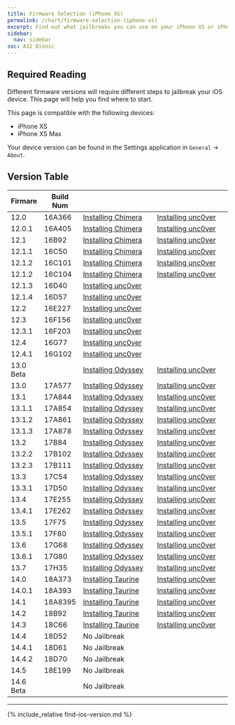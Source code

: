 ```yaml
---
title: Firmware Selection (iPhone XS)
permalink: /chart/firmware-selection-(iphone-xs)
excerpt: Find out what jailbreaks you can use on your iPhone XS or iPhone XS Max
sidebar:
  nav: sidebar
soc: A12 Bionic
---
```


## Required Reading

Different firmware versions will require different steps to jailbreak your iOS device. This page will help you find where to start.

This page is compatible with the following devices:
- iPhone XS
- iPhone XS Max

Your device version can be found in the Settings application in `General` -> `About`.

## Version Table

<table class="version_table">
  <colgroup>
    <col span="1" style="width: 15%;">
    <col span="1" style="width: 15%;">
    <col span="1" style="width: 35%;">
    <col span="1" style="width: 35%;">
  </colgroup>
  <thead>
    <tr>
      <th>Firmare</th>
      <th>Build Num</th>
      <th colspan="2"></th>
    </tr>
  </thead>
  <tbody>
    <tr>
      <td>12.0</td>
      <td>16A366</td>
      <td><a href="/installing-chimera">Installing Chimera</a></td>
      <td><a href="/installing-unc0ver">Installing unc0ver</a></td>
    </tr>
    <tr>
      <td>12.0.1</td>
      <td>16A405</td>
      <td><a href="/installing-chimera">Installing Chimera</a></td>
      <td><a href="/installing-unc0ver">Installing unc0ver</a></td>
    </tr>
    <tr>
      <td>12.1</td>
      <td>16B92</td>
      <td><a href="/installing-chimera">Installing Chimera</a></td>
      <td><a href="/installing-unc0ver">Installing unc0ver</a></td>
    </tr>
    <tr>
      <td>12.1.1</td>
      <td>16C50</td>
      <td><a href="/installing-chimera">Installing Chimera</a></td>
      <td><a href="/installing-unc0ver">Installing unc0ver</a></td>
    </tr>
    <tr>
      <td>12.1.2</td>
      <td>16C101</td>
      <td><a href="/installing-chimera">Installing Chimera</a></td>
      <td><a href="/installing-unc0ver">Installing unc0ver</a></td>
    </tr>
    <tr>
      <td>12.1.2</td>
      <td>16C104</td>
      <td><a href="/installing-chimera">Installing Chimera</a></td>
      <td><a href="/installing-unc0ver">Installing unc0ver</a></td>
    </tr>
    <tr>
      <td>12.1.3</td>
      <td>16D40</td>
      <td colspan="2"><a href="/installing-unc0ver">Installing unc0ver</a></td>
    </tr>
    <tr>
      <td>12.1.4</td>
      <td>16D57</td>
      <td colspan="2"><a href="/installing-unc0ver">Installing unc0ver</a></td>
    </tr>
    <tr>
      <td>12.2</td>
      <td>16E227</td>
      <td colspan="2"><a href="/installing-unc0ver">Installing unc0ver</a></td>
    </tr>
    <tr>
      <td>12.3</td>
      <td>16F156</td>
      <td colspan="2"><a href="/installing-unc0ver">Installing unc0ver</a></td>
    </tr>
    <tr>
      <td>12.3.1</td>
      <td>16F203</td>
      <td colspan="2"><a href="/installing-unc0ver">Installing unc0ver</a></td>
    </tr>
    <tr>
      <td>12.4</td>
      <td>16G77</td>
      <td colspan="2"><a href="/installing-unc0ver">Installing unc0ver</a></td>
    </tr>
    <tr>
      <td>12.4.1</td>
      <td>16G102</td>
      <td colspan="2"><a href="/installing-unc0ver">Installing unc0ver</a></td>
    </tr>
    <tr>
      <td>13.0 Beta</td>
      <td></td>
      <td><a href="/installing-odyssey">Installing Odyssey</a></td>
      <td><a href="/installing-unc0ver">Installing unc0ver</a></td>
    </tr>
    <tr>
      <td>13.0</td>
      <td>17A577</td>
      <td><a href="/installing-odyssey">Installing Odyssey</a></td>
      <td><a href="/installing-unc0ver">Installing unc0ver</a></td>
    </tr>
    <tr>
      <td>13.1</td>
      <td>17A844</td>
      <td><a href="/installing-odyssey">Installing Odyssey</a></td>
      <td><a href="/installing-unc0ver">Installing unc0ver</a></td>
    </tr>
    <tr>
      <td>13.1.1</td>
      <td>17A854</td>
      <td><a href="/installing-odyssey">Installing Odyssey</a></td>
      <td><a href="/installing-unc0ver">Installing unc0ver</a></td>
    </tr>
    <tr>
      <td>13.1.2</td>
      <td>17A861</td>
      <td><a href="/installing-odyssey">Installing Odyssey</a></td>
      <td><a href="/installing-unc0ver">Installing unc0ver</a></td>
    </tr>
    <tr>
      <td>13.1.3</td>
      <td>17A878</td>
      <td><a href="/installing-odyssey">Installing Odyssey</a></td>
      <td><a href="/installing-unc0ver">Installing unc0ver</a></td>
    </tr>
    <tr>
      <td>13.2</td>
      <td>17B84</td>
      <td><a href="/installing-odyssey">Installing Odyssey</a></td>
      <td><a href="/installing-unc0ver">Installing unc0ver</a></td>
    </tr>
    <tr>
      <td>13.2.2</td>
      <td>17B102</td>
      <td><a href="/installing-odyssey">Installing Odyssey</a></td>
      <td><a href="/installing-unc0ver">Installing unc0ver</a></td>
    </tr>
    <tr>
      <td>13.2.3</td>
      <td>17B111</td>
      <td><a href="/installing-odyssey">Installing Odyssey</a></td>
      <td><a href="/installing-unc0ver">Installing unc0ver</a></td>
    </tr>
    <tr>
      <td>13.3</td>
      <td>17C54</td>
      <td><a href="/installing-odyssey">Installing Odyssey</a></td>
      <td><a href="/installing-unc0ver">Installing unc0ver</a></td>
    </tr>
    <tr>
      <td>13.3.1</td>
      <td>17D50</td>
      <td><a href="/installing-odyssey">Installing Odyssey</a></td>
      <td><a href="/installing-unc0ver">Installing unc0ver</a></td>
    </tr>
    <tr>
      <td>13.4</td>
      <td>17E255</td>
      <td><a href="/installing-odyssey">Installing Odyssey</a></td>
      <td><a href="/installing-unc0ver">Installing unc0ver</a></td>
    </tr>
    <tr>
      <td>13.4.1</td>
      <td>17E262</td>
      <td><a href="/installing-odyssey">Installing Odyssey</a></td>
      <td><a href="/installing-unc0ver">Installing unc0ver</a></td>
    </tr>
    <tr>
      <td>13.5</td>
      <td>17F75</td>
      <td><a href="/installing-odyssey">Installing Odyssey</a></td>
      <td><a href="/installing-unc0ver">Installing unc0ver</a></td>
    </tr>
    <tr>
      <td>13.5.1</td>
      <td>17F80</td>
      <td><a href="/installing-odyssey">Installing Odyssey</a></td>
      <td><a href="/installing-unc0ver">Installing unc0ver</a></td>
    </tr>
    <tr>
      <td>13.6</td>
      <td>17G68</td>
      <td><a href="/installing-odyssey">Installing Odyssey</a></td>
      <td><a href="/installing-unc0ver">Installing unc0ver</a></td>
    </tr>
    <tr>
      <td>13.6.1</td>
      <td>17G80</td>
      <td><a href="/installing-odyssey">Installing Odyssey</a></td>
      <td><a href="/installing-unc0ver">Installing unc0ver</a></td>
    </tr>
    <tr>
      <td>13.7</td>
      <td>17H35</td>
      <td><a href="/installing-odyssey">Installing Odyssey</a></td>
      <td><a href="/installing-unc0ver">Installing unc0ver</a></td>
    </tr>
    <tr>
      <td>14.0</td>
      <td>18A373</td>
      <td><a href="/installing-taurine">Installing Taurine</a></td>
      <td><a href="/installing-unc0ver">Installing unc0ver</a></td>
    </tr>
    <tr>
      <td>14.0.1</td>
      <td>18A393</td>
      <td><a href="/installing-taurine">Installing Taurine</a></td>
      <td><a href="/installing-unc0ver">Installing unc0ver</a></td>
    </tr>
    <tr>
      <td>14.1</td>
      <td>18A8395</td>
      <td><a href="/installing-taurine">Installing Taurine</a></td>
      <td><a href="/installing-unc0ver">Installing unc0ver</a></td>
    </tr>
    <tr>
      <td>14.2</td>
      <td>18B92</td>
      <td><a href="/installing-taurine">Installing Taurine</a></td>
      <td><a href="/installing-unc0ver">Installing unc0ver</a></td>
    </tr>
    <tr>
      <td>14.3</td>
      <td>18C66</td>
      <td><a href="/installing-taurine">Installing Taurine</a></td>
      <td><a href="/installing-unc0ver">Installing unc0ver</a></td>
    </tr>
    <tr>
      <td>14.4</td>
      <td>18D52</td>
      <td colspan="2">No Jailbreak</td>
    </tr>
    <tr>
      <td>14.4.1</td>
      <td>18D61</td>
      <td colspan="2">No Jailbreak</td>
    </tr>
    <tr>
      <td>14.4.2</td>
      <td>18D70</td>
      <td colspan="2">No Jailbreak</td>
    </tr>
    <tr>
      <td>14.5</td>
      <td>18E199</td>
      <td colspan="2">No Jailbreak</td>
    </tr>
    <tr>
      <td>14.6 Beta</td>
      <td></td>
      <td colspan="2">No Jailbreak</td>
    </tr>
  </tbody>
</table>

---

{% include_relative find-ios-version.md %}

